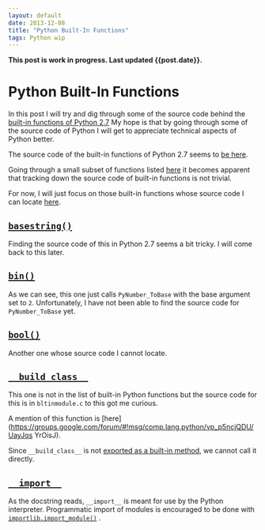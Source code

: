 ```yaml
---
layout: default
date: 2013-12-08
title: "Python Built-In Functions"
tags: Python wip
---
```


**This post is work in progress. Last updated {{post.date}}.**

# Python Built-In Functions

In this post I will try and dig through some of the source code behind the
[built-in functions of Python
2.7](http://docs.python.org/2.7/library/functions.html)
My hope is that by going through some of the source code of Python I will get to
appreciate
technical aspects of Python better.

The source code of the built-in functions of Python 2.7 seems to
[be here](http://hg.python.org/cpython/file/tip/Python/bltinmodule.c).

Going through a small subset of functions listed
[here](http://docs.python.org/2.7/library/functions.html)
it becomes apparent that tracking down the source code of built-in functions is
not trivial.

For now, I will just focus on those built-in functions whose source code I can
locate
[here](http://hg.python.org/cpython/file/tip/Python/bltinmodule.c).

## [`basestring()`](http://docs.python.org/2.7/library/functions.html#basestring)

Finding the source code of this in Python 2.7 seems a bit tricky.
I will come back to this later.

## [`bin()`](http://hg.python.org/cpython/file/tip/Python/bltinmodule.c#l344)

As we can see, this one just calls `PyNumber_ToBase` with the base argument set
to `2`.
Unfortunately, I have not been able to find the source code for
`PyNumber_ToBase` yet.

## [`bool()`](http://docs.python.org/2.7/library/functions.html#bool)

Another one whose source code I cannot locate.

## [`__build_class__`](http://hg.python.org/cpython/file/tip/Python/bltinmodule.c#l49)

This one is not in the list of built-in Python functions but the source code for
this is in
`bltinmodule.c` to this got me curious.

A mention of this function is
[here](https://groups.google.com/forum/#!msg/comp.lang.python/vp_p5ncjQDU/UayJqs
YrOisJ).

Since `__build_class__` is not
[exported as a built-in
method](http://hg.python.org/cpython/file/tip/Python/bltinmodule.c#l2385),
we cannot call it directly.

## [`__import__`](http://hg.python.org/cpython/file/tip/Python/bltinmodule.c#l199)

As the docstring reads, `__import__` is meant for use by the Python interpreter.
Programmatic import of modules is encouraged to be done with
[`importlib.import_module()`](http://docs.python.org/2.7/library/importlib.html)
.
